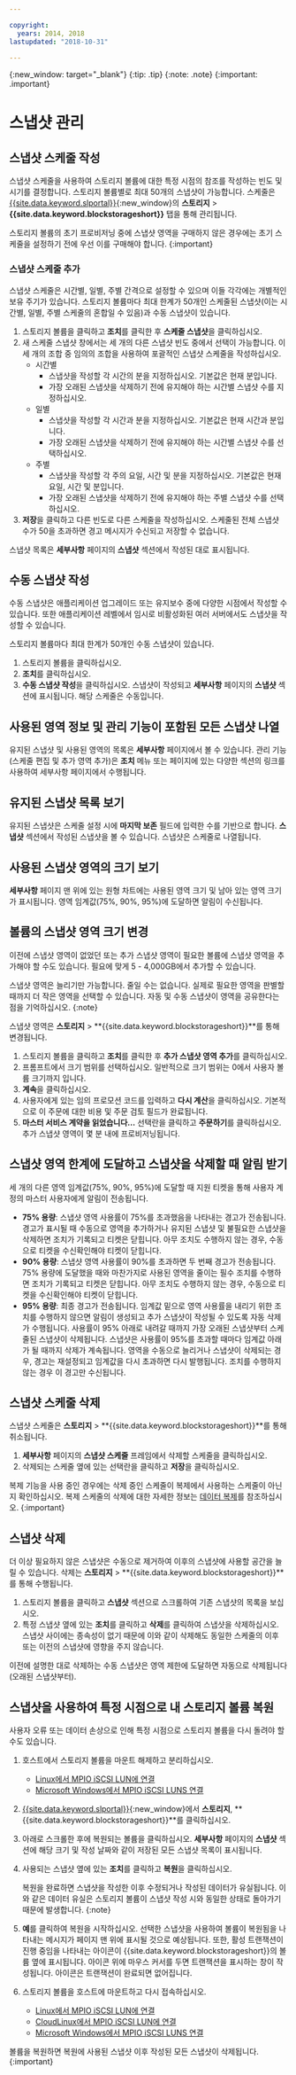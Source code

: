```yaml
---

copyright:
  years: 2014, 2018
lastupdated: "2018-10-31"

---
```

{:new_window: target="_blank"}
{:tip: .tip}
{:note: .note}
{:important: .important}

# 스냅샷 관리

## 스냅샷 스케줄 작성

스냅샷 스케줄을 사용하여 스토리지 볼륨에 대한 특정 시점의 참조를 작성하는 빈도 및 시기를 결정합니다. 스토리지 볼륨별로 최대 50개의 스냅샷이 가능합니다. 스케줄은 [{{site.data.keyword.slportal}}](https://control.softlayer.com/){:new_window}의 **스토리지** > **{{site.data.keyword.blockstorageshort}}** 탭을 통해 관리됩니다. 

스토리지 볼륨의 초기 프로비저닝 중에 스냅샷 영역을 구매하지 않은 경우에는 초기 스케줄을 설정하기 전에 우선 이를 구매해야 합니다.
{:important}

### 스냅샷 스케줄 추가

스냅샷 스케줄은 시간별, 일별, 주별 간격으로 설정할 수 있으며 이들 각각에는 개별적인 보유 주기가 있습니다. 스토리지 볼륨마다 최대 한계가 50개인 스케줄된 스냅샷(이는 시간별, 일별, 주별 스케줄의 혼합일 수 있음)과 수동 스냅샷이 있습니다. 

1. 스토리지 볼륨을 클릭하고 **조치**를 클릭한 후 **스케줄 스냅샷**을 클릭하십시오.
2. 새 스케줄 스냅샷 창에서는 세 개의 다른 스냅샷 빈도 중에서 선택이 가능합니다. 이 세 개의 조합 중 임의의 조합을 사용하여 포괄적인 스냅샷 스케줄을 작성하십시오.
   - 시간별
      - 스냅샷을 작성할 각 시간의 분을 지정하십시오. 기본값은 현재 분입니다.
      - 가장 오래된 스냅샷을 삭제하기 전에 유지해야 하는 시간별 스냅샷 수를 지정하십시오.
   - 일별
      - 스냅샷을 작성할 각 시간과 분을 지정하십시오. 기본값은 현재 시간과 분입니다.
      - 가장 오래된 스냅샷을 삭제하기 전에 유지해야 하는 시간별 스냅샷 수를 선택하십시오.
   - 주별
      - 스냅샷을 작성할 각 주의 요일, 시간 및 분을 지정하십시오. 기본값은 현재 요일, 시간 및 분입니다.
      - 가장 오래된 스냅샷을 삭제하기 전에 유지해야 하는 주별 스냅샷 수를 선택하십시오.
3. **저장**을 클릭하고 다른 빈도로 다른 스케줄을 작성하십시오. 스케줄된 전체 스냅샷 수가 50을 초과하면 경고 메시지가 수신되고 저장할 수 없습니다.

스냅샷 목록은 **세부사항** 페이지의 **스냅샷** 섹션에서 작성된 대로 표시됩니다.

## 수동 스냅샷 작성

수동 스냅샷은 애플리케이션 업그레이드 또는 유지보수 중에 다양한 시점에서 작성할 수 있습니다. 또한 애플리케이션 레벨에서 임시로 비활성화된 여러 서버에서도 스냅샷을 작성할 수 있습니다.

스토리지 볼륨마다 최대 한계가 50개인 수동 스냅샷이 있습니다. 

1. 스토리지 볼륨을 클릭하십시오.
2. **조치**를 클릭하십시오.
3. **수동 스냅샷 작성**을 클릭하십시오.
스냅샷이 작성되고 **세부사항** 페이지의 **스냅샷** 섹션에 표시됩니다. 해당 스케줄은 수동입니다.

## 사용된 영역 정보 및 관리 기능이 포함된 모든 스냅샷 나열

유지된 스냅샷 및 사용된 영역의 목록은 **세부사항** 페이지에서 볼 수 있습니다. 관리 기능(스케줄 편집 및 추가 영역 추가)은 **조치** 메뉴 또는 페이지에 있는 다양한 섹션의 링크를 사용하여 세부사항 페이지에서 수행됩니다.

## 유지된 스냅샷 목록 보기

유지된 스냅샷은 스케줄 설정 시에 **마지막 보존** 필드에 입력한 수를 기반으로 합니다. **스냅샷** 섹션에서 작성된 스냅샷을 볼 수 있습니다. 스냅샷은 스케줄로 나열됩니다.

## 사용된 스냅샷 영역의 크기 보기

**세부사항** 페이지 맨 위에 있는 원형 차트에는 사용된 영역 크기 및 남아 있는 영역 크기가 표시됩니다. 영역 임계값(75%, 90%, 95%)에 도달하면 알림이 수신됩니다.

## 볼륨의 스냅샷 영역 크기 변경

이전에 스냅샷 영역이 없었던 또는 추가 스냅샷 영역이 필요한 볼륨에 스냅샷 영역을 추가해야 할 수도 있습니다. 필요에 맞게 5 - 4,000GB에서 추가할 수 있습니다.

스냅샷 영역은 늘리기만 가능합니다. 줄일 수는 없습니다. 실제로 필요한 영역을 판별할 때까지 더 작은 영역을 선택할 수 있습니다. 자동 및 수동 스냅샷이 영역을 공유한다는 점을 기억하십시오.
{:note}

스냅샷 영역은 **스토리지** > **{{site.data.keyword.blockstorageshort}}**를 통해 변경됩니다.

1. 스토리지 볼륨을 클릭하고 **조치**를 클릭한 후 **추가 스냅샷 영역 추가**를 클릭하십시오.
2. 프롬프트에서 크기 범위를 선택하십시오. 일반적으로 크기 범위는 0에서 사용자 볼륨 크기까지 입니다.
3. **계속**을 클릭하십시오.
4. 사용자에게 있는 임의 프로모션 코드를 입력하고 **다시 계산**을 클릭하십시오. 기본적으로 이 주문에 대한 비용 및 주문 검토 필드가 완료됩니다.
5. **마스터 서비스 계약을 읽었습니다…** 선택란을 클릭하고 **주문하기**를 클릭하십시오. 추가 스냅샷 영역이 몇 분 내에 프로비저닝됩니다.

## 스냅샷 영역 한계에 도달하고 스냅샷을 삭제할 때 알림 받기

세 개의 다른 영역 임계값(75%, 90%, 95%)에 도달할 때 지원 티켓을 통해 사용자 계정의 마스터 사용자에게 알림이 전송됩니다.

- **75% 용량**: 스냅샷 영역 사용률이 75%를 초과했음을 나타내는 경고가 전송됩니다. 경고가 표시될 때 수동으로 영역을 추가하거나 유지된 스냅샷 및 불필요한 스냅샷을 삭제하면 조치가 기록되고 티켓은 닫힙니다. 아무 조치도 수행하지 않는 경우, 수동으로 티켓을 수신확인해야 티켓이 닫힙니다.
- **90% 용량**: 스냅샷 영역 사용률이 90%를 초과하면 두 번째 경고가 전송됩니다. 75% 용량에 도달했을 때와 마찬가지로 사용된 영역을 줄이는 필수 조치를 수행하면 조치가 기록되고 티켓은 닫힙니다. 아무 조치도 수행하지 않는 경우, 수동으로 티켓을 수신확인해야 티켓이 닫힙니다.
- **95% 용량**: 최종 경고가 전송됩니다. 임계값 밑으로 영역 사용률을 내리기 위한 조치를 수행하지 않으면 알림이 생성되고 추가 스냅샷이 작성될 수 있도록 자동 삭제가 수행됩니다. 사용률이 95% 아래로 내려갈 때까지 가장 오래된 스냅샷부터 스케줄된 스냅샷이 삭제됩니다. 스냅샷은 사용률이 95%를 초과할 때마다 임계값 아래가 될 때까지 삭제가 계속됩니다. 영역을 수동으로 늘리거나 스냅샷이 삭제되는 경우, 경고는 재설정되고 임계값을 다시 초과하면 다시 발행됩니다. 조치를 수행하지 않는 경우 이 경고만 수신됩니다.

## 스냅샷 스케줄 삭제

스냅샷 스케줄은 **스토리지** > **{{site.data.keyword.blockstorageshort}}**를 통해 취소됩니다.

1. **세부사항** 페이지의 **스냅샷 스케줄** 프레임에서 삭제할 스케줄을 클릭하십시오.
2. 삭제되는 스케줄 옆에 있는 선택란을 클릭하고 **저장**을 클릭하십시오.<br />

복제 기능을 사용 중인 경우에는 삭제 중인 스케줄이 복제에서 사용하는 스케줄이 아닌지 확인하십시오. 복제 스케줄의 삭제에 대한 자세한 정보는 [데이터 복제](replication.html)를 참조하십시오.
{:important}

## 스냅샷 삭제

더 이상 필요하지 않은 스냅샷은 수동으로 제거하여 이후의 스냅샷에 사용할 공간을 늘릴 수 있습니다. 삭제는 **스토리지** > **{{site.data.keyword.blockstorageshort}}**를 통해 수행됩니다.

1. 스토리지 볼륨을 클릭하고 **스냅샷** 섹션으로 스크롤하여 기존 스냅샷의 목록을 보십시오.
2. 특정 스냅샷 옆에 있는 **조치**를 클릭하고 **삭제**를 클릭하여 스냅샷을 삭제하십시오. 스냅샷 사이에는 종속성이 없기 때문에 이와 같이 삭제해도 동일한 스케줄의 이후 또는 이전의 스냅샷에 영향을 주지 않습니다.

이전에 설명한 대로 삭제하는 수동 스냅샷은 영역 제한에 도달하면 자동으로 삭제됩니다(오래된 스냅샷부터).

## 스냅샷을 사용하여 특정 시점으로 내 스토리지 볼륨 복원

사용자 오류 또는 데이터 손상으로 인해 특정 시점으로 스토리지 볼륨을 다시 돌려야 할 수도 있습니다.

1. 호스트에서 스토리지 볼륨을 마운트 해제하고 분리하십시오.
   - [Linux에서 MPIO iSCSI LUN에 연결](accessing_block_storage_linux.html#un-mounting-block-storage-volumes)
   - [Microsoft Windows에서 MPIO iSCSI LUNS 연결](accessing-block-storage-windows.html#unmounting-block-storage-volumes)
2. [{{site.data.keyword.slportal}}](https://control.softlayer.com/){:new_window}에서 **스토리지**, **{{site.data.keyword.blockstorageshort}}**를 클릭하십시오.
3. 아래로 스크롤한 후에 복원되는 볼륨을 클릭하십시오. **세부사항** 페이지의 **스냅샷** 섹션에 해당 크기 및 작성 날짜와 같이 저장된 모든 스냅샷 목록이 표시됩니다.
4. 사용되는 스냅샷 옆에 있는 **조치**를 클릭하고 **복원**을 클릭하십시오. <br/>

   복원을 완료하면 스냅샷을 작성한 이후 수정되거나 작성된 데이터가 유실됩니다. 이와 같은 데이터 유실은 스토리지 볼륨이 스냅샷 작성 시와 동일한 상태로 돌아가기 때문에 발생합니다.
   {:note}
5. **예**를 클릭하여 복원을 시작하십시오. 선택한 스냅샷을 사용하여 볼륨이 복원됨을 나타내는 메시지가 페이지 맨 위에 표시될 것으로 예상됩니다. 또한, 활성 트랜잭션이 진행 중임을 나타내는 아이콘이 {{site.data.keyword.blockstorageshort}}의 볼륨 옆에 표시됩니다. 아이콘 위에 마우스 커서를 두면 트랜잭션을 표시하는 창이 작성됩니다. 아이콘은 트랜잭션이 완료되면 없어집니다.
6. 스토리지 볼륨을 호스트에 마운트하고 다시 접속하십시오.
   - [Linux에서 MPIO iSCSI LUN에 연결](accessing_block_storage_linux.html)
   - [CloudLinux에서 MPIO iSCSI LUN에 연결](configure-iscsi-cloudlinux.html)
   - [Microsoft Windows에서 MPIO iSCSI LUNS 연결](accessing-block-storage-windows.html)

볼륨을 복원하면 복원에 사용된 스냅샷 이후 작성된 모든 스냅샷이 삭제됩니다.
{:important}
